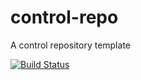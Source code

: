 # control-repo
A control repository template


[![Build Status](http://home.mattynick.com:8083/buildStatus/icon?job=control-repo-check)](http://home.mattynick.com:8083/job/control-repo-check)
